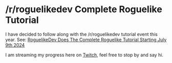 # /r/roguelikedev Complete Roguelike Tutorial

I have decided to follow along with the /r/roguelikedev tutorial event this year. See: [RoguelikeDev Does The Complete Roguelike Tutorial Starting July 9th 2024](https://old.reddit.com/r/roguelikedev/comments/1dt8bqm/roguelikedev_does_the_complete_roguelike_tutorial/)

I am streaming my progress here on [Twitch](https://www.twitch.tv/nullstrike), feel free to stop by and say hi.
